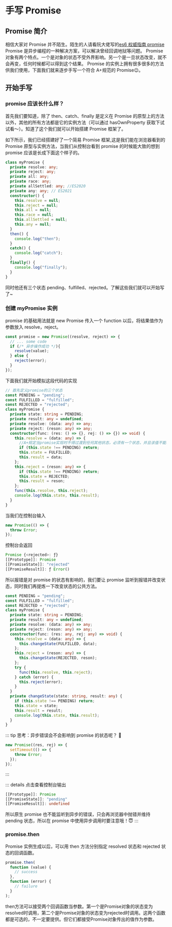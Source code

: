 # 手写 Promise

## Promise 简介

相信大家对 Promise 并不陌生。陌生的人请看阮大佬写的[es6 权威指南 promise](https://es6.ruanyifeng.com/#docs/promise)
Promise 是异步编程的一种解决方案，可以解决曾经回调地狱等问题。
Promise 对象有两个特点。一个是对象的状态不受外界影响。另一个是一旦状态改变，就不会再变，任何时候都可以得到这个结果。
Promise 的实例上拥有很多很多的方法供我们使用，下面我们就来逐步手写一个符合 A+规范的 Promise:wink:。

## 开始手写

### promise 应该长什么样？

首先我们要知道，除了 then、catch、finally 是定义在 Promise 的原型上的方法以外，其他的所有方法都是它的实例方法（可以通过 hasOwnProperty 获取下试试看～）。知道了这个我们就可以开始搭建 Promise 框架了。

如下所示，我们已经搭建好了一个简易 Promise 框架,这是我们能在浏览器看到的 Promise 原型与实例方法，当我们从控制台看到 promise 的时候能大致的想到 promise 应该是长成下面这个样子的。

```ts
class myPromise {
  private resolve: any;
  private reject: any;
  private all: any;
  private race: any;
  private allSettled: any; //ES2020
  private any: any; // ES2021
  constructor() {
    this.resolve = null;
    this.reject = null;
    this.all = null;
    this.race = null;
    this.allSettled = null;
    this.any = null;
  }
  then() {
    console.log("then");
  }
  catch() {
    console.log("catch");
  }
  finally() {
    console.log("finally");
  }
}
```

同时他还有三个状态 pending、fulfilled、rejected。了解这些我们就可以开始写了~

### 创建 myPromise 实例

promise 的基础用法就是 new Promise 传入一个 function 以后，将结果值作为参数放入 resolve，reject。

```ts
const promise = new Promise((resolve, reject) => {
  // ... some code
  if (/* 异步操作成功 */){
    resolve(value);
  } else {
    reject(error);
  }
});
```

下面我们就开始模拟这段代码的实现

```ts
// 首先定义promise的三个状态
const PENDING = "pending";
const FULFILLED = "fulfilled";
const REJECTED = "rejected";
class myPromise {
  private state: string = PENDING;
  private result: any = undefined;
  private resolve: (data: any) => any;
  private reject: (reson: any) => any;
  constructor(func: (res: () => {}, rej: () => {}) => void) {
    this.resolve = (data: any) => {
      //A+规定当promise实现时不得过渡到任何其他状态，必须有一个状态，并且该值不能改变
      if (this.state !== PENDING) return;
      this.state = FULFILLED;
      this.result = data;
    };
    this.reject = (reson: any) => {
      if (this.state !== PENDING) return;
      this.state = REJECTED;
      this.result = reson;
    };
    func(this.resolve, this.reject);
    console.log(this.state, this.result);
  }
}
```

当我们在控制台输入

```ts
new Promise(() => {
  throw Error;
});
```

控制台会返回

```ts
Promise {<rejected>: ƒ}
[[Prototype]]: Promise
[[PromiseState]]: "rejected"
[[PromiseResult]]: ƒ Error()
```

所以报错是对 promise 的状态有影响的，我们要让 promise 监听到报错并改变状态，同时我们再提炼一下改变状态的公共方法。

```ts
const PENDING = "pending";
const FULFILLED = "fulfilled";
const REJECTED = "rejected";
class myPromise {
  private state: string = PENDING;
  private result: any = undefined;
  private resolve: (data: any) => any;
  private reject: (reson: any) => any;
  constructor(func: (res: any, rej: any) => void) {
    this.resolve = (data: any) => {
      this.changeState(FULFILLED, data);
    };
    this.reject = (reson: any) => {
      this.changeState(REJECTED, reson);
    };
    try {
      func(this.resolve, this.reject);
    } catch (error) {
      this.reject(error);
    }
  }
  private changeState(state: string, result: any) {
    if (this.state !== PENDING) return;
    this.state = state;
    this.result = result;
    console.log(this.state, this.result);
  }
}
```

::: tip 思考：异步错误会不会影响到 promise 的状态呢？
:thinking:

```ts
new Promise((res, rej) => {
  setTimeout(() => {
    throw Error;
  });
});
```

:::

::: details 点击查看控制台输出

```ts
[[Prototype]]: Promise
[[PromiseState]]: "pending"
[[PromiseResult]]: undefined
```

所以原生 promise 也不能监听到异步的错误，只会再浏览器中抛错并维持 pending 状态，所以在 promise 中使用异步调用时要注意哦！:innocent:
:::

### promise.then

Promise 实例生成以后，可以用 then 方法分别指定 resolved 状态和 rejected 状态的回调函数。

```ts
promise.then(
  function (value) {
    // success
  },
  function (error) {
    // failure
  }
);
```
then方法可以接受两个回调函数当参数。第一个是Promise对象的状态变为resolved时调用，第二个是Promise对象的状态变为rejected时调用。这两个函数都是可选的，不一定要提供。但它们都接受Promise对象传出的值作为参数。

